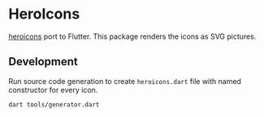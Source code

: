 # HeroIcons

[heroicons](https://heroicons.com/) port to Flutter. This package renders the icons as SVG 
pictures.

## Development

Run source code generation to create `heroicons.dart` file with named constructor for every icon.

```
dart tools/generator.dart
```